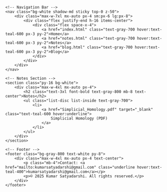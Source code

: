 
<html lang="en">
<head>
    <meta charset="UTF-8">
    <meta name="viewport" content="width=device-width, initial-scale=1">
    <title>Notes</title>
    <script src="https://cdn.tailwindcss.com"></script>
</head>
<body class="bg-gray-50 font-serif">

    <!-- Navigation Bar -->
    <nav class="bg-white shadow-md sticky top-0 z-50">
        <div class="max-w-7xl mx-auto px-4 sm:px-6 lg:px-8">
            <div class="flex justify-end h-16 items-center">
                <div class="flex space-x-4">
                    <a href="index.html" class="text-gray-700 hover:text-teal-600 px-3 py-2">Home</a>
                    <a href="notes.html" class="text-gray-700 hover:text-teal-600 px-3 py-2">Notes</a>
                    <a href="blog.html" class="text-gray-700 hover:text-teal-600 px-3 py-2">Blog</a>
                </div>
            </div>
        </div>
    </nav>

    <!-- Notes Section -->
    <section class="py-16 bg-white">
        <div class="max-w-4xl mx-auto px-4">
            <h2 class="text-3xl font-bold text-gray-800 mb-8 text-center">Notes</h2>
            <ul class="list-disc list-inside text-gray-700">
                <li>
                    <a href="Simplicial_Homology.pdf" target="_blank" class="text-teal-600 hover:underline">
                        Simplicial Homology (PDF)
                    </a>
                </li>
            </ul>
        </div>
    </section>

    <!-- Footer -->
    <footer class="bg-gray-800 text-white py-8">
        <div class="max-w-4xl mx-auto px-4 text-center">
            <p class="mb-4">Contact: <a href="mailto:kumarsatyadarshi@gmail.com" class="underline hover:text-teal-400">kumarsatyadarshi@gmail.com</a></p>
            <p>© 2025 Kumar Satyadarshi. All rights reserved.</p>
        </div>
    </footer>

</body>
</html>
